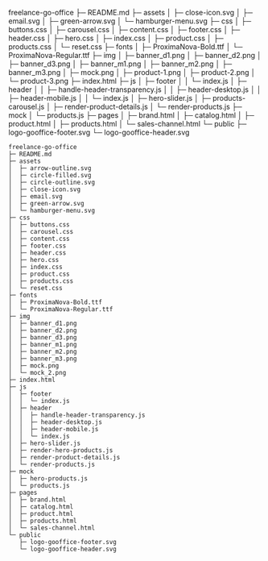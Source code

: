 freelance-go-office
├─ README.md
├─ assets
│ ├─ close-icon.svg
│ ├─ email.svg
│ ├─ green-arrow.svg
│ └─ hamburger-menu.svg
├─ css
│ ├─ buttons.css
│ ├─ carousel.css
│ ├─ content.css
│ ├─ footer.css
│ ├─ header.css
│ ├─ hero.css
│ ├─ index.css
│ ├─ product.css
│ ├─ products.css
│ └─ reset.css
├─ fonts
│ ├─ ProximaNova-Bold.ttf
│ └─ ProximaNova-Regular.ttf
├─ img
│ ├─ banner_d1.png
│ ├─ banner_d2.png
│ ├─ banner_d3.png
│ ├─ banner_m1.png
│ ├─ banner_m2.png
│ ├─ banner_m3.png
│ ├─ mock.png
│ ├─ product-1.png
│ ├─ product-2.png
│ └─ product-3.png
├─ index.html
├─ js
│ ├─ footer
│ │ └─ index.js
│ ├─ header
│ │ ├─ handle-header-transparency.js
│ │ ├─ header-desktop.js
│ │ ├─ header-mobile.js
│ │ └─ index.js
│ ├─ hero-slider.js
│ ├─ products-carousel.js
│ ├─ render-product-details.js
│ └─ render-products.js
├─ mock
│ └─ products.js
├─ pages
│ ├─ brand.html
│ ├─ catalog.html
│ ├─ product.html
│ ├─ products.html
│ └─ sales-channel.html
└─ public
├─ logo-gooffice-footer.svg
└─ logo-gooffice-header.svg

```
freelance-go-office
├─ README.md
├─ assets
│  ├─ arrow-outline.svg
│  ├─ circle-filled.svg
│  ├─ circle-outline.svg
│  ├─ close-icon.svg
│  ├─ email.svg
│  ├─ green-arrow.svg
│  └─ hamburger-menu.svg
├─ css
│  ├─ buttons.css
│  ├─ carousel.css
│  ├─ content.css
│  ├─ footer.css
│  ├─ header.css
│  ├─ hero.css
│  ├─ index.css
│  ├─ product.css
│  ├─ products.css
│  └─ reset.css
├─ fonts
│  ├─ ProximaNova-Bold.ttf
│  └─ ProximaNova-Regular.ttf
├─ img
│  ├─ banner_d1.png
│  ├─ banner_d2.png
│  ├─ banner_d3.png
│  ├─ banner_m1.png
│  ├─ banner_m2.png
│  ├─ banner_m3.png
│  ├─ mock.png
│  └─ mock_2.png
├─ index.html
├─ js
│  ├─ footer
│  │  └─ index.js
│  ├─ header
│  │  ├─ handle-header-transparency.js
│  │  ├─ header-desktop.js
│  │  ├─ header-mobile.js
│  │  └─ index.js
│  ├─ hero-slider.js
│  ├─ render-hero-products.js
│  ├─ render-product-details.js
│  └─ render-products.js
├─ mock
│  ├─ hero-products.js
│  └─ products.js
├─ pages
│  ├─ brand.html
│  ├─ catalog.html
│  ├─ product.html
│  ├─ products.html
│  └─ sales-channel.html
└─ public
   ├─ logo-gooffice-footer.svg
   └─ logo-gooffice-header.svg

```
